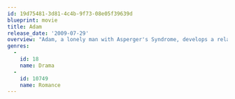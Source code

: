 ```yaml
---
id: 19d75481-3d81-4c4b-9f73-08e05f39639d
blueprint: movie
title: Adam
release_date: '2009-07-29'
overview: "Adam, a lonely man with Asperger's Syndrome, develops a relationship with his upstairs neighbor, Beth."
genres:
  -
    id: 18
    name: Drama
  -
    id: 10749
    name: Romance
---
```

